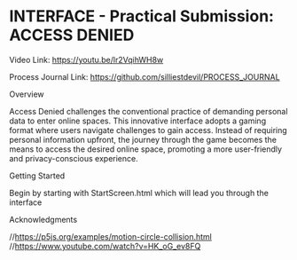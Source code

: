 # INTERFACE - Practical Submission: ACCESS DENIED

Video Link: https://youtu.be/lr2VqihWH8w

Process Journal Link: https://github.com/silliestdevil/PROCESS_JOURNAL

Overview

Access Denied challenges the conventional practice of demanding personal data to enter online spaces. This innovative interface adopts a gaming format where users navigate challenges to gain access. Instead of requiring personal information upfront, the journey through the game becomes the means to access the desired online space, promoting a more user-friendly and privacy-conscious experience.

Getting Started 

Begin by starting with StartScreen.html which will lead you through the interface

Acknowledgments 

//https://p5js.org/examples/motion-circle-collision.html
//https://www.youtube.com/watch?v=HK_oG_ev8FQ


